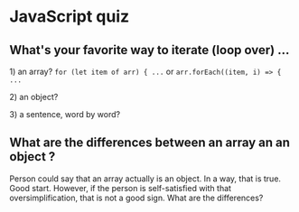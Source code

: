# JavaScript quiz

## What's your favorite way to iterate \(loop over\) ...

1\) an array?   `for (let item of arr) { ...` or `arr.forEach((item, i) => { ...`  

2\) an object? 

3\) a sentence, word by word?

## What are the differences between an array an an object ?

Person could say that an array actually is an object. In a way, that is true. Good start. However, if the person is self-satisfied with that oversimplification, that is not a good sign. What are the differences?





















